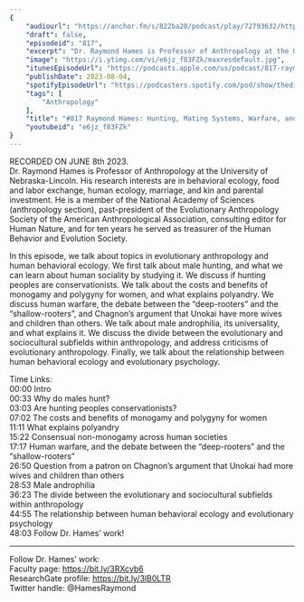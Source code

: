 ```yaml
---
{
	"audiourl": "https://anchor.fm/s/822ba20/podcast/play/72793632/https%3A%2F%2Fd3ctxlq1ktw2nl.cloudfront.net%2Fstaging%2F2023-5-29%2F5ee4c74f-b8a8-a77d-b6bf-55ef8f98cc0c.m4a",
	"draft": false,
	"episodeid": "817",
	"excerpt": "Dr. Raymond Hames is Professor of Anthropology at the University of Nebraska-Lincoln. His research interests are in behavioral ecology, food and labor exchange, human ecology, marriage, and kin and parental investment. He is a member of the National Academy of Sciences (anthropology section), past-president of the Evolutionary Anthropology Society of the American Anthropological Association, consulting editor for Human Nature, and for ten years he served as treasurer of the Human Behavior and Evolution Society. ",
	"image": "https://i.ytimg.com/vi/e6jz_f83FZk/maxresdefault.jpg",
	"itunesEpisodeUrl": "https://podcasts.apple.com/us/podcast/817-raymond-hames-hunting-mating-systems-warfare-and/id1451347236?i=1000623469444&uo=4",
	"publishDate": 2023-08-04,
	"spotifyEpisodeUrl": "https://podcasters.spotify.com/pod/show/thedissenter/episodes/817-Raymond-Hames-Hunting--Mating-Systems--Warfare--and-Evolutionary-Anthropology-e26c030",
	"tags": [
		"Anthropology"
	],
	"title": "#817 Raymond Hames: Hunting, Mating Systems, Warfare, and Evolutionary Anthropology",
	"youtubeid": "e6jz_f83FZk"
}
---
```

RECORDED ON JUNE 8th 2023.  
Dr. Raymond Hames is Professor of Anthropology at the University of Nebraska-Lincoln. His research interests are in behavioral ecology, food and labor exchange, human ecology, marriage, and kin and parental investment. He is a member of the National Academy of Sciences (anthropology section), past-president of the Evolutionary Anthropology Society of the American Anthropological Association, consulting editor for Human Nature, and for ten years he served as treasurer of the Human Behavior and Evolution Society. 

In this episode, we talk about topics in evolutionary anthropology and human behavioral ecology. We first talk about male hunting, and what we can learn about human sociality by studying it. We discuss if hunting peoples are conservationists. We talk about the costs and benefits of monogamy and polygyny for women, and what explains polyandry. We discuss human warfare, the debate between the “deep-rooters” and the “shallow-rooters”, and Chagnon’s argument that Unokai have more wives and children than others. We talk about male androphilia, its universality, and what explains it. We discuss the divide between the evolutionary and sociocultural subfields within anthropology, and address criticisms of evolutionary anthropology. Finally, we talk about the relationship between human behavioral ecology and evolutionary psychology.


Time Links:  
<time>00:00</time> Intro  
<time>00:33</time> Why do males hunt?  
<time>03:03</time> Are hunting peoples conservationists?  
<time>07:02</time> The costs and benefits of monogamy and polygyny for women  
<time>11:11</time> What explains polyandry  
<time>15:22</time> Consensual non-monogamy across human societies  
<time>17:17</time> Human warfare, and the debate between the “deep-rooters” and the “shallow-rooters”  
<time>26:50</time> Question from a patron on Chagnon’s argument that Unokai had more wives and children than others  
<time>28:53</time> Male androphilia  
<time>36:23</time> The divide between the evolutionary and sociocultural subfields within anthropology  
<time>44:55</time> The relationship between human behavioral ecology and evolutionary psychology  
<time>48:03</time> Follow Dr. Hames’ work!

---

Follow Dr. Hames’ work:  
Faculty page: https://bit.ly/3RXcyb6  
ResearchGate profile: https://bit.ly/3lB0LTR  
Twitter handle: @HamesRaymond
